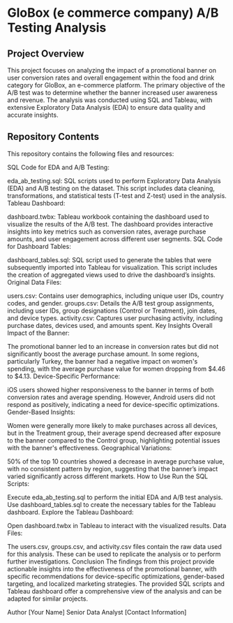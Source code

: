 # GloBox (e commerce company) A/B Testing Analysis

## Project Overview
This project focuses on analyzing the impact of a promotional banner on user conversion rates and overall engagement within the food and drink category for GloBox, an e-commerce platform. The primary objective of the A/B test was to determine whether the banner increased user awareness and revenue. The analysis was conducted using SQL and Tableau, with extensive Exploratory Data Analysis (EDA) to ensure data quality and accurate insights.

## Repository Contents
This repository contains the following files and resources:

SQL Code for EDA and A/B Testing:

eda_ab_testing.sql: SQL scripts used to perform Exploratory Data Analysis (EDA) and A/B testing on the dataset. This script includes data cleaning, transformations, and statistical tests (T-test and Z-test) used in the analysis.
Tableau Dashboard:

dashboard.twbx: Tableau workbook containing the dashboard used to visualize the results of the A/B test. The dashboard provides interactive insights into key metrics such as conversion rates, average purchase amounts, and user engagement across different user segments.
SQL Code for Dashboard Tables:

dashboard_tables.sql: SQL script used to generate the tables that were subsequently imported into Tableau for visualization. This script includes the creation of aggregated views used to drive the dashboard’s insights.
Original Data Files:

users.csv: Contains user demographics, including unique user IDs, country codes, and gender.
groups.csv: Details the A/B test group assignments, including user IDs, group designations (Control or Treatment), join dates, and device types.
activity.csv: Captures user purchasing activity, including purchase dates, devices used, and amounts spent.
Key Insights
Overall Impact of the Banner:

The promotional banner led to an increase in conversion rates but did not significantly boost the average purchase amount. In some regions, particularly Turkey, the banner had a negative impact on women's spending, with the average purchase value for women dropping from $4.46 to $4.13.
Device-Specific Performance:

iOS users showed higher responsiveness to the banner in terms of both conversion rates and average spending. However, Android users did not respond as positively, indicating a need for device-specific optimizations.
Gender-Based Insights:

Women were generally more likely to make purchases across all devices, but in the Treatment group, their average spend decreased after exposure to the banner compared to the Control group, highlighting potential issues with the banner's effectiveness.
Geographical Variations:

50% of the top 10 countries showed a decrease in average purchase value, with no consistent pattern by region, suggesting that the banner’s impact varied significantly across different markets.
How to Use
Run the SQL Scripts:

Execute eda_ab_testing.sql to perform the initial EDA and A/B test analysis.
Use dashboard_tables.sql to create the necessary tables for the Tableau dashboard.
Explore the Tableau Dashboard:

Open dashboard.twbx in Tableau to interact with the visualized results.
Data Files:

The users.csv, groups.csv, and activity.csv files contain the raw data used for this analysis. These can be used to replicate the analysis or to perform further investigations.
Conclusion
The findings from this project provide actionable insights into the effectiveness of the promotional banner, with specific recommendations for device-specific optimizations, gender-based targeting, and localized marketing strategies. The provided SQL scripts and Tableau dashboard offer a comprehensive view of the analysis and can be adapted for similar projects.

Author
[Your Name]
Senior Data Analyst
[Contact Information]
